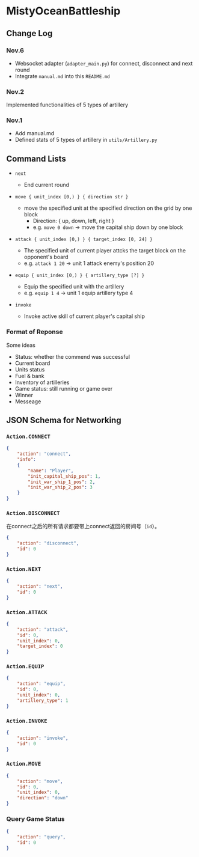 # MistyOceanBattleship

## Change Log

### Nov.6

- Websocket adapter (`adapter_main.py`) for connect, disconnect and next round
- Integrate `manual.md` into this `README.md`

### Nov.2

Implemented functionalities of 5 types of artillery

### Nov.1

- Add manual.md
- Defined stats of 5 types of artillery in `utils/Artillery.py`

## Command Lists

- `next`
  - End current round

- `move { unit_index [0,) } { direction str }`
  - move the specified unit at the specified direction on the grid by one block
    - Direction: { up, down, left, right }
    - e.g. `move 0 down` -> move the capital ship down by one block

- `attack { unit_index [0,) } { target_index [0, 24] }`
  - The specified unit of current player attcks the target block on the opponent's board
  - e.g. `attack 1 20` -> unit 1 attack enemy's position 20

- `equip { unit_index [0,) } { artillery_type [?] }`
  - Equip the specified unit with the artillery
  - e.g. `equip 1 4` -> unit 1 equip artillery type 4

- `invoke`
  - Invoke active skill of current player's capital ship

### Format of Reponse

Some ideas

- Status: whether the commend was successful
- Current board
- Units status
- Fuel & bank
- Inventory of artilleries
- Game status: still running or game over
- Winner
- Messeage

## JSON Schema for Networking

### `Action.CONNECT`

```json
{
    "action": "connect",
    "info":
    {
        "name": "Player",
        "init_capital_ship_pos": 1,
        "init_war_ship_1_pos": 2,
        "init_war_ship_2_pos": 3
    }
}
```

### `Action.DISCONNECT`

在connect之后的所有请求都要带上connect返回的房间号（`id`）。

```json
{
    "action": "disconnect",
    "id": 0
}
```

### `Action.NEXT`

```json
{
    "action": "next",
    "id": 0
}
```

### `Action.ATTACK`

```json
{
    "action": "attack",
    "id": 0,
    "unit_index": 0,
    "target_index": 0
}
```

### `Action.EQUIP`

```json
{
    "action": "equip",
    "id": 0,
    "unit_index": 0,
    "artillery_type": 1
}
```

### `Action.INVOKE`

```json
{
    "action": "invoke",
    "id": 0
}
```

### `Action.MOVE`

```json
{
    "action": "move",
    "id": 0,
    "unit_index": 0,
    "direction": "down"
}
```

### Query Game Status

```json
{
    "action": "query",
    "id": 0
}
```
